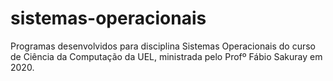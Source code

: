 # sistemas-operacionais
Programas desenvolvidos para disciplina Sistemas Operacionais do curso de Ciência da Computação da UEL, ministrada pelo Profº Fábio Sakuray em 2020.
